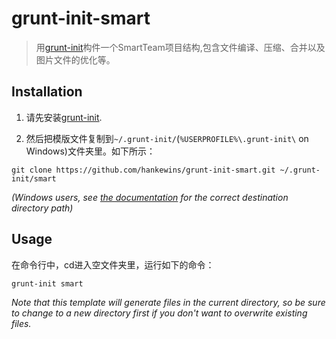 # grunt-init-smart

> 用[grunt-init][]构件一个SmartTeam项目结构,包含文件编译、压缩、合并以及图片文件的优化等。

[grunt-init]: http://gruntjs.com/project-scaffolding

## Installation

1. 请先安装[grunt-init][].

2. 然后把模版文件复制到`~/.grunt-init/`(`%USERPROFILE%\.grunt-init\` on Windows)文件夹里。如下所示：

```
git clone https://github.com/hankewins/grunt-init-smart.git ~/.grunt-init/smart
```

_(Windows users, see [the documentation][grunt-init] for the correct destination directory path)_

## Usage

在命令行中，cd进入空文件夹里，运行如下的命令：

```
grunt-init smart
```

_Note that this template will generate files in the current directory, so be sure to change to a new directory first if you don't want to overwrite existing files._
